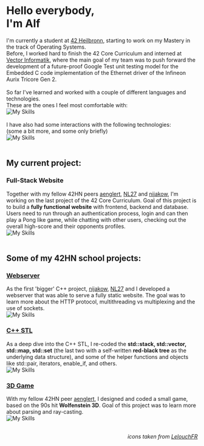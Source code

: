 # Hello everybody,<br>I'm Alf

I'm currently a student at [42 Heilbronn](https://www.42heilbronn.de/en/), starting to work on my Mastery in the track of Operating Systems.  
Before, I worked hard to finish the 42 Core Curriculum and interned at [Vector Informatik](https://www.vector.com/int/en/), where the main goal of my team was to push forward the development of a future-proof Google Test unit testing model for the Embedded C code implementation of the Ethernet driver of the Infineon Aurix Tricore Gen 2.
<br><br>
So far I've learned and worked with a couple of different languages and technologies.  
These are the ones I feel most comfortable with:  
![My Skills](https://go-skill-icons.vercel.app/api/icons?i=c,cpp,bash,docker,git,github,linux,stackoverflow,vim,vscode)<br><br>
I have also had some interactions with the following technologies:  
(some a bit more, and some only briefly)  
![My Skills](https://go-skill-icons.vercel.app/api/icons?i=arduino,aws,cmake,md,mysql,nestjs,nginx,postgres,py,raspberrypi,svn,ts,wordpress)
<br><br>

## My current project:

### Full-Stack Website

Together with my fellow 42HN peers [aenglert](https://github.com/aenglert42), [NL27](https://github.com/NL27) and [nijakow](https://github.com/nijakow), I'm working on the last project of the 42 Core Curriculum. Goal of this project is to build a **fully functional website** with frontend, backend and database. Users need to run through an authentication process, login and can then play a Pong like game, while chatting with other users, checking out the overall high-score and their opponents profiles.<br>![My Skills](https://go-skill-icons.vercel.app/api/icons?i=nestjs,postgres,ts)
<br><br>
  
## Some of my 42HN school projects:

### [Webserver](https://github.com/alfjl/42HN_webserv)

As the first 'bigger' C++ project, [nijakow](https://github.com/nijakow), [NL27](https://github.com/NL27) and I developed a webserver that was able to serve a fully static website. The goal was to learn more about the HTTP protocol, multithreading vs multiplexing and the use of sockets.<br>![My Skills](https://go-skill-icons.vercel.app/api/icons?i=cpp)
<br>

### [C++ STL](https://github.com/alfjl/42HN_ft_containers)

As a deep dive into the C++ STL, I re-coded the **std::stack, std::vector, std::map, std::set** (the last two with a self-written **red-black tree** as the underlying data structure), and some of the helper functions and objects like std::pair, iterators, enable_if, and others.<br>![My Skills](https://go-skill-icons.vercel.app/api/icons?i=cpp)
<br>

### [3D Game](https://github.com/alfjl/42HN_Strassenbau-Simulator-3000)

With my fellow 42HN peer [aenglert](https://github.com/aenglert42), I designed and coded a small game, based on the 90s hit **Wolfenstein 3D**. Goal of this project was to learn more about parsing and ray-casting.<br>![My Skills](https://go-skill-icons.vercel.app/api/icons?i=c,)
<br></br>

_<p align="right">icons taken from [LelouchFR](https://github.com/LelouchFR/skill-icons.git)</p>_
<!--
**alfjl/alfjl** is a ✨ _special_ ✨ repository because its `README.md` (this file) appears on your GitHub profile.

Here are some ideas to get you started:

- 🔭 I’m currently working on ...
- 🌱 I’m currently learning ...
- 👯 I’m looking to collaborate on ...
- 🤔 I’m looking for help with ...
- 💬 Ask me about ...
- 📫 How to reach me: ...
- 😄 Pronouns: ...
- ⚡ Fun fact: ...
-->
